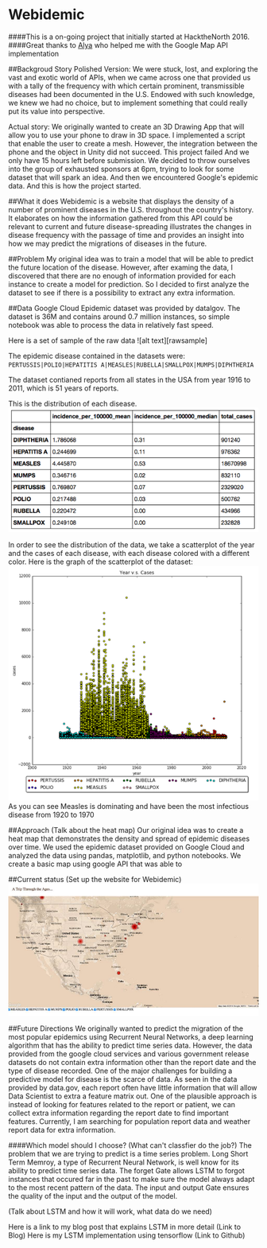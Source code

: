 # Webidemic
####This is a on-going project that initially started at HacktheNorth 2016.
####Great thanks to [Alya](https://github.com/hacktheverse/Webidemic) who helped me with the Google Map API implementation 

##Backgroud Story
Polished Version:
We were stuck, lost, and exploring the vast and exotic world of APIs, when we came across one that provided us with a tally of the frequency with which certain prominent, transmissible diseases had been documented in the U.S. Endowed with such knowledge, we knew we had no choice, but to implement something that could really put its value into perspective.

Actual story:
We originally wanted to create an 3D Drawing App that will allow you to use your phone to draw in 3D space. I implemented a script that enable the user to create a mesh. However, the integration between the phone and the object in Unity did not succeed.
This project failed
And we only have 15 hours left before submission. 
We decided to throw ourselves into the group of exhausted sponsors at 6pm, trying to look for some dataset that will spark an idea. 
And then we encountered Google's epidemic data.
And this is how the project started. 

##What it does
Webidemic is a website that displays the density of a number of prominent diseases in the U.S. throughout the country's history. It elaborates on how the information gathered from this API could be relevant to current and future disease-spreading illustrates the changes in disease frequency with the passage of time and provides an insight into how we may predict the migrations of diseases in the future.

##Problem
My original idea was to train a model that will be able to predict the 
future location of the disease. However, after examing the data, I discovered that there are no enough of information provided for each instance to create a model for prediction. So I decided to first analyze the dataset to see if there is a possibility to extract any extra information. 

##Data
Google Cloud Epidemic dataset was provided by datalgov. The dataset is 36M and contains around 0.7 million instances, so simple notebook was able to process the data in relatively fast speed. 

Here is a set of sample of the raw data
![alt text][rawsample]

The epidemic disease contained in the datasets were:
`PERTUSSIS|POLIO|HEPATITIS A|MEASLES|RUBELLA|SMALLPOX|MUMPS|DIPHTHERIA`

The dataset contianed reports from all states in the USA from year 1916 to 2011, which is 51 years of reports. 

This is the distribution of each disease.
![alt text][datatable]

In order to see the distribution of the data, we take a scatterplot of the year and the cases of each disease, with each disease colored with a different color.
Here is the graph of the scatterplot of the dataset:
![alt text][scatterplot]
As you can see Measles is dominating and have been the most infectious disease from 1920 to 1970

##Approach
(Talk about the heat map)
Our original idea was to create a heat map that demonstrates the density and spread of epidemic diseases over time. We used the epidemic dataset provided on Google Cloud and analyzed the data using pandas, matplotlib, and python notebooks.
We create a basic map using google API that was able to 

##Current status
(Set up the website for Webidemic)
![alt text][screenshot]

##Future Directions
We originally wanted to predict the migration of the most popular epidemics using Recurrent Neural Networks, a deep learning algorithm that has the ability to predict time series data. However, the data provided from the google cloud services and various government release datasets do not contain extra information other than the report date and the type of disease recorded. One of the major challenges for building a predictive model for disease is the scarce of data. As seen in the data provided by data.gov, each report often have little information that will allow Data Scientist to extra a feature matrix out. One of the plausible approach is instead of looking for features related to the report or patient, we can collect extra information regarding the report date to find important features. 
Currently, I am searching for population report data and weather report data for extra information. 

####Which model should I choose?
(What can't classfier do the job?)
The problem that we are trying to predict is a time series problem. Long Short Term Memroy, a type of Recurrent Neural Network, is well know for its ability to predict time series data. The forget Gate allows LSTM to forgot instances that occured far in the past to make sure the model always adapt to the most recent pattern of the data. The input and output Gate ensures the quality of the input and the output of the model.


(Talk about LSTM and how it will work, what data do we need)

Here is a link to my blog post that explains LSTM in more detail
(Link to Blog)
Here is my LSTM implementation using tensorflow
(Link to Github)



[screenshot]: https://github.com/rolinawu/Webidemic/blob/master/screenshot.jpg

[randomsample]: https://github.com/rolinawu/Webidemic/randomsample.jpg

[scatterplot]: https://github.com/rolinawu/Webidemic/blob/master/scatterplot.jpg 

[Datatable]: https://github.com/rolinawu/Webidemic/blob/master/Datatable.jpg  
